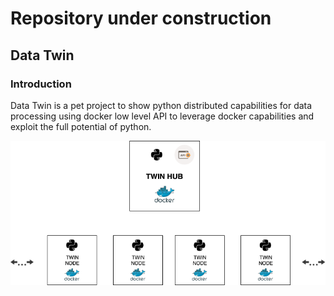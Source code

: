 # Repository under construction

## Data Twin

### Introduction

Data Twin is a pet project to show python distributed capabilities for
data processing using docker low level API to leverage docker capabilities
and exploit the full potential of python.

![alt text](asset/images/main_diagram.png)
